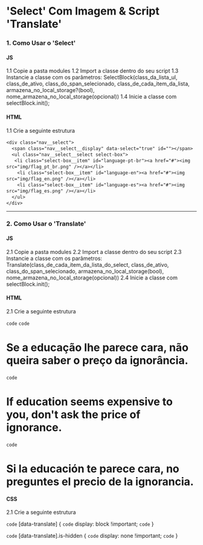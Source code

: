 # 'Select' Com Imagem & Script 'Translate'

### 1. Como Usar o 'Select'

#### JS
1.1 Copie a pasta modules
1.2 Import a classe dentro do seu script
1.3 Instancie a classe com os parâmetros:
    SelectBlock(class_da_lista_ul, class_de_ativo, class_do_span_selecionado, class_de_cada_item_da_lista, armazena_no_local_storage?(bool), nome_armazena_no_local_storage(opcional))
1.4 Inicie a classe com selectBlock.init();

#### HTML
1.1 Crie a seguinte estrutura

    <div class="nav__select">
      <span class="nav__select__display" data-select="true" id=""></span>
      <ul class="nav__select__select select-box">
       <li class="select-box__item" id="language-pt-br"><a href="#"><img src="img/flag_pt_br.png" /></a></li>
        <li class="select-box__item" id="language-en"><a href="#"><img src="img/flag_en.png" /></a></li>
        <li class="select-box__item" id="language-es"><a href="#"><img src="img/flag_es.png" /></a></li>
      </ul>
    </div>

--------------------------------------------------------------------------------------------------------------------------------

### 2. Como Usar o 'Translate'

#### JS
2.1 Copie a pasta modules
2.2 Import a classe dentro do seu script
2.3 Instancie a classe com os parâmetros:
    Translate(class_de_cada_item_da_lista_do_select, class_de_ativo, class_do_span_selecionado, armazena_no_local_storage(bool), nome_armazena_no_local_storage(opcional))
2.4 Inicie a classe com selectBlock.init();

#### HTML
2.1 Crie a seguinte estrutura

`code`      <!-- no HTML tem que inserir o [data-translate='language-pt'] nas TAGS onde será traduzida -->
`code`      <h1 data-translate="language-pt-br">Se a educação lhe parece cara, não queira saber o preço da ignorância.</h1>
`code`      <h1 data-translate="language-en">If education seems expensive to you, don't ask the price of ignorance.</h1>
`code`      <h1 data-translate="language-es">Si la educación te parece cara, no preguntes el precio de la ignorancia.</h1>

#### CSS
2.1 Crie a seguinte estrutura

`code`  [data-translate] {
`code`    display: block !important;
`code`  }

`code`  [data-translate].is-hidden {
`code`    display: none !important;
`code`  }


